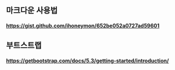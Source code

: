 ## 마크다운 사용법 
#### <https://gist.github.com/ihoneymon/652be052a0727ad59601>

## 부트스트랩
#### <https://getbootstrap.com/docs/5.3/getting-started/introduction/>
